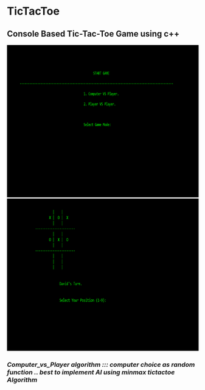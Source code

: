 # TicTacToe
 ## Console Based Tic-Tac-Toe Game using c++
 
 <img src="https://github.com/SubarnaKhadka/tictactoe/blob/main/images/img1.PNG"  width="700" height="400" />
  <img src="https://github.com/SubarnaKhadka/tictactoe/blob/main/images/img2.PNG"  width="700" height="400" />
  
  ### *Computer_vs_Player algorithm ::: computer choice  as random function .. best to implement AI using minmax tictactoe Algorithm*
